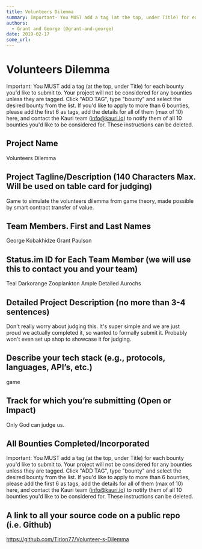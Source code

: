 ```yaml
---
title: Volunteers Dilemma
summary: Important- You MUST add a tag (at the top, under Title) for each bounty youd like to submit to. Your project will not be considered for any bounties unless they are tagged. Click ADD TAG, type bounty and select the desired bounty from the list. If youd like to apply to more than 6 bounties, please add the first 6 as tags, add the details for all of them (max of 10) here, and contact the Kauri team (info@kauri.io) to notify them of all 10 bounties youd like to be considered for. These instruction
authors:
  - Grant and George (@grant-and-george)
date: 2019-02-17
some_url: 
---
```


# Volunteers Dilemma



Important: You MUST add a tag (at the top, under Title) for each bounty you'd like to submit to. Your project will not be considered for any bounties unless they are tagged. Click "ADD TAG", type  "bounty" and select the desired bounty from the list. If you'd like to apply to more than 6 bounties, please add the first 6 as tags, add the details for all of them (max of 10) here, and contact the Kauri team (info@kauri.io) to notify them of all 10 bounties you'd like to be considered for. These instructions can be deleted.

## Project Name
Volunteers Dilemma

## Project Tagline/Description (140 Characters Max. Will be used on table card for judging)
Game to simulate the volunteers dilemma from game theory, made possible by smart contract transfer of value.

## Team Members. First and Last Names
George Kobakhidze
Grant Paulson

## Status.im ID for Each Team Member (we will use this to contact you and your team)
Teal Darkorange Zooplankton
Ample Detailed Aurochs

## Detailed Project Description (no more than 3-4 sentences)

Don't really worry about judging this.  It's super simple and we are just proud we actually completed it, so wanted to formally submit it.  Probably won't even set up shop to showcase it for judging. 


## Describe your tech stack (e.g., protocols, languages, API’s, etc.)
game

## Track for which you’re submitting (Open or Impact)

Only God can judge us.

## All Bounties Completed/Incorporated

Important: You MUST add a tag (at the top, under Title) for each bounty you'd like to submit to. Your project will not be considered for any bounties unless they are tagged. Click "ADD TAG", type  "bounty" and select the desired bounty from the list. If you'd like to apply to more than 6 bounties, please add the first 6 as tags, add the details for all of them (max of 10) here, and contact the Kauri team (info@kauri.io) to notify them of all 10 bounties you'd like to be considered for. These instructions can be deleted.

## A link to all your source code on a public repo (i.e. Github)
https://github.com/Tirion77/Volunteer-s-Dilemma




